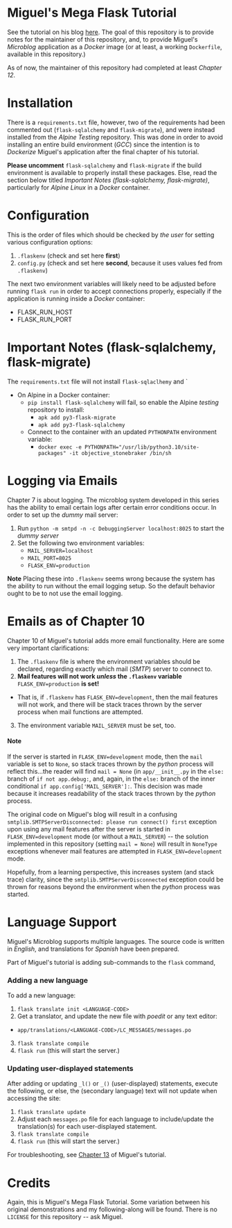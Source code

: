 # Miguel's Mega Flask Tutorial
See the tutorial on his blog [here](https://blog.miguelgrinberg.com/post/the-flask-mega-tutorial-part-i-hello-world).  The goal of this repository is to provide notes for the maintainer of this repository, and, to provide Miguel's *Microblog* application as a *Docker* image (or at least, a working `Dockerfile`, available in this repository.)

As of now, the maintainer of this repository had completed at least *Chapter 12*.

# Installation
There is a `requirements.txt` file, however, two of the requirements had been commented out (`flask-sqlalchemy` and `flask-migrate`), and were instead installed from the *Alpine* *Testing* repository.  This was done in order to avoid installing an entire build environment (*GCC*) since the intention is to *Dockerize* Miguel's application after the final chapter of his tutorial.

**Please uncomment** `flask-sqlalchemy` and `flask-migrate` if the build environment is available to properly install these packages.  Else, read the section below titled *Important Notes (flask-sqlalchemy, flask-migrate)*, particularly for *Alpine Linux* in a *Docker* container.

# Configuration
This is the order of files which should be checked by *the user* for setting various configuration options:
1. `.flaskenv` (check and set here **first**)
2. `config.py` (check and set here **second**, because it uses values fed from `.flaskenv`)

The next two environment variables will likely need to be adjusted before running `flask run` in order to accept connections properly, especially if the application is running inside a *Docker* container:
* FLASK_RUN_HOST
* FLASK_RUN_PORT

# Important Notes (flask-sqlalchemy, flask-migrate)
The `requirements.txt` file will not install `flask-sqlaclhemy` and `
* On Alpine in a Docker container:
	* `pip install flask-sqlalchemy` will fail, so enable the Alpine *testing* repository to install:
		* `apk add py3-flask-migrate`
		* `apk add py3-flask-sqlalchemy`
	* Connect to the container with an updated `PYTHONPATH` environment variable:
		* `docker exec -e PYTHONPATH="/usr/lib/python3.10/site-packages" -it objective_stonebraker /bin/sh`

# Logging via Emails
Chapter 7 is about logging.  The microblog system developed in this series has the ability to email certain logs after certain error conditions occur. In order to set up the *dummy* mail server:

1. Run `python -m smtpd -n -c DebuggingServer localhost:8025` to start the *dummy server*
2. Set the following two environment variables:
	- `MAIL_SERVER=localhost`
	- `MAIL_PORT=8025`
	- `FLASK_ENV=production`

**Note** Placing these into `.flaskenv` seems wrong because the system has the ability to run without the email logging setup.  So the default behavior ought to be to not use the email logging.

# Emails as of Chapter 10
Chapter 10 of Miguel's tutorial adds more email functionality.  Here are some very important clarifications:

1. The `.flaskenv` file is where the environment variables should be declared, regarding exactly which mail (*SMTP*) server to connect to.
2. **Mail features will not work ***unless*** the `.flaskenv` variable** `FLASK_ENV=production` **is set!**
- That is, if `.flaskenv` has `FLASK_ENV=development`, then the mail features will not work, and there will be stack traces thrown by the server process when mail functions are attempted. 
3. The environment variable `MAIL_SERVER` must be set, too.

#### Note
 If the server is started in `FLASK_ENV=development` mode, then the `mail` variable is set to `None`, so stack traces thrown by the *python* process will reflect this...the reader will find `mail = None` (in `app/__init__.py` in the `else:` branch of `if not app.debug:`, and, again, in the `else:` branch of the inner conditional `if app.config['MAIL_SERVER']:`.  This decision was made because it increases readability of the stack traces thrown by the *python* process. 

The original code on Miguel's blog will result in a confusing `smtplib.SMTPServerDisconnected: please run connect() first` exception upon using any mail features after the server is started in `FLASK_ENV=development` mode (or without a `MAIL_SERVER`) -- the solution implemented in this repository (setting `mail = None`) will result in `NoneType` exceptions whenever mail features are attempted in `FLASK_ENV=development` mode.  

Hopefully, from a learning perspective, this increases system (and stack trace) clarity, since the `smtplib.SMTPServerDisconnected` exception could be thrown for reasons beyond the environment when the *python* process was started.  

# Language Support

Miguel's Microblog supports multiple languages.  The source code is written in *English*, and translations for *Spanish* have been prepared. 

Part of Miguel's tutorial is adding sub-commands to the `flask` command, 

### Adding a new language
To add a new language:
1. `flask translate init <LANGUAGE-CODE>`
2. Get a translator, and update the new file with *poedit* or any text editor:
- `app/translations/<LANGUAGE-CODE>/LC_MESSAGES/messages.po`
3. `flask translate compile`
4. `flask run` (this will start the server.)

### Updating user-displayed statements
After adding or updating `_l()` or `_()` (user-displayed) statements, execute the following, or else, the (secondary language) text will not update when accessing the site:
1. `flask translate update`
2. Adjust each `messages.po` file for each language to include/update the translation(s) for each user-displayed statement.
3. `flask translate compile`
4. `flask run` (this will start the server.)

For troubleshooting, see [Chapter 13](https://blog.miguelgrinberg.com/post/the-flask-mega-tutorial-part-xiii-i18n-and-l10n) of Miguel's tutorial.

# Credits
Again, this is Miguel's Mega Flask Tutorial.  Some variation between his original demonstrations and my following-along will be found.  There is no `LICENSE` for this repository -- ask Miguel.


